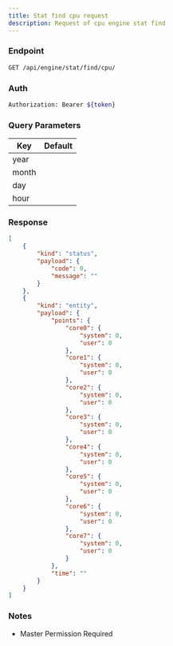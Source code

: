```yaml
---
title: Stat find cpu request
description: Request of cpu engine stat find
---
```


### Endpoint

```bash
GET /api/engine/stat/find/cpu/
```

### Auth

```bash
Authorization: Bearer ${token}
```

### Query Parameters

| Key | Default |
|-----|---------|
| year |  |
| month |  |
| day |  |
| hour |  |

### Response

```json [Json]
[
    {
        "kind": "status",
        "payload": {
            "code": 0,
            "message": ""
        }
    },
    {
        "kind": "entity",
        "payload": {
            "points": {
                "core0": {
                    "system": 0,
                    "user": 0
                },
                "core1": {
                    "system": 0,
                    "user": 0
                },
                "core2": {
                    "system": 0,
                    "user": 0
                },
                "core3": {
                    "system": 0,
                    "user": 0
                },
                "core4": {
                    "system": 0,
                    "user": 0
                },
                "core5": {
                    "system": 0,
                    "user": 0
                },
                "core6": {
                    "system": 0,
                    "user": 0
                },
                "core7": {
                    "system": 0,
                    "user": 0
                }
            },
            "time": ""
        }
    }
]
```

### Notes

- Master Permission Required
